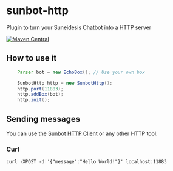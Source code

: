 # sunbot-http
Plugin to turn your Suneidesis Chatbot into a HTTP server

[![Maven Central](https://maven-badges.herokuapp.com/maven-central/com.harium.suneidesis/sunbot-http/badge.svg)](https://maven-badges.herokuapp.com/maven-central/com.harium.suneidesis/sunbot-http/)

## How to use it

```java
    Parser bot = new EchoBox(); // Use your own box

    SunbotHttp http = new SunbotHttp();
    http.port(11883);
    http.addBox(bot);
    http.init();
```

## Sending messages

You can use the [Sunbot HTTP Client](https://github.com/Harium/sunbot-http-client) or any other HTTP tool:

### Curl

```shell script
curl -XPOST -d '{"message":"Hello World!"}' localhost:11883
```